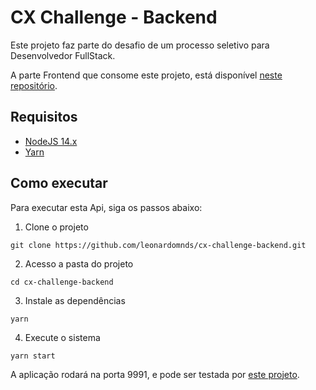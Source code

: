 # CX Challenge - Backend

Este projeto faz parte do desafio de um processo seletivo para Desenvolvedor FullStack.

A parte Frontend que consome este projeto, está disponível [neste repositório](https://github.com/leonardomnds/cx-challenge-frontend).

## Requisitos

- [NodeJS 14.x](https://nodejs.org/en/download/)
- [Yarn](https://classic.yarnpkg.com/en/docs/install)

## Como executar

Para executar esta Api, siga os passos abaixo:

1. Clone o projeto

  ```shell
  git clone https://github.com/leonardomnds/cx-challenge-backend.git
  ```

2. Acesso a pasta do projeto

  ```shell
  cd cx-challenge-backend
  ```

3. Instale as dependências

  ```shell
  yarn
  ```

4. Execute o sistema

  ```shell
  yarn start
  ```

A aplicação rodará na porta 9991, e pode ser testada por [este projeto](https://github.com/leonardomnds/cx-challenge-frontend).
